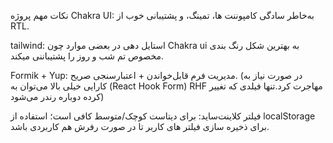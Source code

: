  نکات مهم پروژه
Chakra UI:
به‌خاطر سادگی کامپوننت ها، تمینگ، و پشتیبانی خوب از RTL.

tailwind:
استایل دهی در بعضی موارد چون Chakra ui به بهترین شکل رنگ بندی مخصوص تم شب و روز را پشتیباننی میکند.

Formik + Yup: مدیریت فرم قابل‌خواندن + اعتبارسنجی صریح.
(در صورت نیاز به کارایی خیلی بالا می‌توان به (React Hook Form) RHF مهاجرت کرد.تنها فیلدی که تغییر کرده دوباره رندر می‌شود)

فیلتر کلاینت‌ساید:
 برای دیتاست کوچک/متوسط کافی است؛ استفاده از localStorage برای ذخیره سازی فیلتر های کاربر تا در صورت رفرش هم کاربردی باشد.